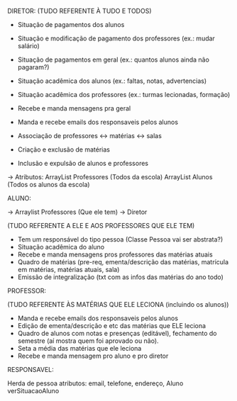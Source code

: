 DIRETOR:
(TUDO REFERENTE À TUDO E TODOS)
- Situação de pagamentos dos alunos
- Situação e modificação de pagamento dos professores (ex.: mudar salário)
- Situação de pagamentos em geral (ex.: quantos alunos ainda não pagaram?)

- Situação acadêmica dos alunos (ex.: faltas, notas, advertencias)
- Situação acadêmica dos professores (ex.: turmas lecionadas, formação)

- Recebe e manda mensagens pra geral
- Manda e recebe emails dos responsaveis pelos alunos
- Associação de professores <-> matérias <-> salas
- Criação e exclusão de matérias
- Inclusão e expulsão de alunos e professores

->  Atributos:
ArrayList Professores (Todos da escola)
ArrayList Alunos (Todos os alunos da escola)

ALUNO:

-> Arraylist Professores (Que ele tem)
-> Diretor

(TUDO REFERENTE A ELE E AOS PROFESSORES QUE ELE TEM)
- Tem um responsável do tipo pessoa (Classe Pessoa vai ser abstrata?)
- Situação acadêmica do aluno
- Recebe e manda mensagens pros professores das matérias atuais
- Quadro de matérias (pre-req, ementa/descrição das matérias, matrícula em matérias, matérias atuais, sala)
- Emissão de integralização (txt com as infos das matérias do ano todo)

PROFESSOR:

(TUDO REFERENTE ÀS MATÉRIAS QUE ELE LECIONA (incluindo os alunos))
- Manda e recebe emails dos responsaveis pelos alunos
- Edição de ementa/descrição e etc das matérias que ELE leciona
- Quadro de alunos com notas e presenças (editável), fechamento do semestre (aí mostra quem foi aprovado ou não).
- Seta a média das matérias que ele leciona
- Recebe e manda mensagem pro aluno e pro diretor



RESPONSAVEL:

Herda de pessoa
atributos: email, telefone, endereço, Aluno
verSituacaoAluno


